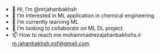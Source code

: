 - 👋 Hi, I’m @mrjahanbakhsh
- 👀 I’m interested in ML application in chemical engineering
- 🌱 I’m currently learning ML
- 💞️ I’m looking to collaborate on ML DL project
- 📫 How to reach me mohammadrezajahanbakhshs.ir   m.jahanbakhsh.esf@gmail.com

<!---
mrjahanbakhsh/mrjahanbakhsh is a ✨ special ✨ repository because its `README.md` (this file) appears on your GitHub profile.
You can click the Preview link to take a look at your changes.
--->
